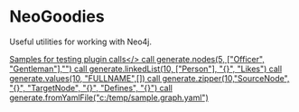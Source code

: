 # NeoGoodies

Useful utilities for working with Neo4j.

<u>Samples for testing plugin calls</>
call generate.nodes(5, ["Officer", "Gentleman"],"")
call generate.linkedList(10, ["Person"], "{}", "Likes")
call generate.values(10, "FULLNAME",[])
call generate.zipper(10,"SourceNode", "{}", "TargetNode", "{}", "Defines", "{}")
call generate.fromYamlFile("c:/temp/sample.graph.yaml")